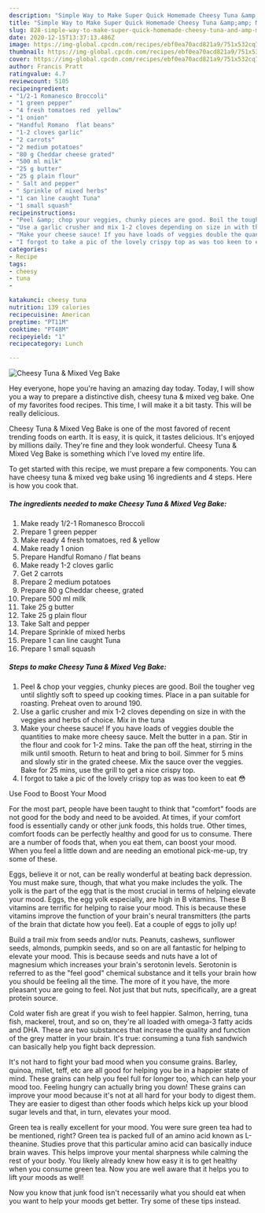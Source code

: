 ```yaml
---
description: "Simple Way to Make Super Quick Homemade Cheesy Tuna &amp;amp; Mixed Veg Bake"
title: "Simple Way to Make Super Quick Homemade Cheesy Tuna &amp;amp; Mixed Veg Bake"
slug: 828-simple-way-to-make-super-quick-homemade-cheesy-tuna-and-amp-mixed-veg-bake
date: 2020-12-15T13:37:13.486Z
image: https://img-global.cpcdn.com/recipes/ebf0ea70acd821a9/751x532cq70/cheesy-tuna-mixed-veg-bake-recipe-main-photo.jpg
thumbnail: https://img-global.cpcdn.com/recipes/ebf0ea70acd821a9/751x532cq70/cheesy-tuna-mixed-veg-bake-recipe-main-photo.jpg
cover: https://img-global.cpcdn.com/recipes/ebf0ea70acd821a9/751x532cq70/cheesy-tuna-mixed-veg-bake-recipe-main-photo.jpg
author: Francis Pratt
ratingvalue: 4.7
reviewcount: 5105
recipeingredient:
- "1/2-1 Romanesco Broccoli"
- "1 green pepper"
- "4 fresh tomatoes red  yellow"
- "1 onion"
- "Handful Romano  flat beans"
- "1-2 cloves garlic"
- "2 carrots"
- "2 medium potatoes"
- "80 g Cheddar cheese grated"
- "500 ml milk"
- "25 g butter"
- "25 g plain flour"
- " Salt and pepper"
- " Sprinkle of mixed herbs"
- "1 can line caught Tuna"
- "1 small squash"
recipeinstructions:
- "Peel &amp; chop your veggies, chunky pieces are good. Boil the tougher veg until slightly soft to speed up cooking times. Place in a pan suitable for roasting. Preheat oven to around 190."
- "Use a garlic crusher and mix 1-2 cloves depending on size in with the veggies and herbs of choice. Mix in the tuna"
- "Make your cheese sauce! If you have loads of veggies double the quantities to make more cheesy sauce. Melt the butter in a pan. Stir in the flour and cook for 1-2 mins. Take the pan off the heat, stirring in the milk until smooth. Return to heat and bring to boil. Simmer for 5 mins and slowly stir in the grated cheese. Mix the sauce over the veggies. Bake for 25 mins, use the grill to get a nice crispy top."
- "I forgot to take a pic of the lovely crispy top as was too keen to eat 😳"
categories:
- Recipe
tags:
- cheesy
- tuna
- 

katakunci: cheesy tuna  
nutrition: 139 calories
recipecuisine: American
preptime: "PT11M"
cooktime: "PT48M"
recipeyield: "1"
recipecategory: Lunch

---
```



![Cheesy Tuna &amp; Mixed Veg Bake](https://img-global.cpcdn.com/recipes/ebf0ea70acd821a9/751x532cq70/cheesy-tuna-mixed-veg-bake-recipe-main-photo.jpg)

Hey everyone, hope you're having an amazing day today. Today, I will show you a way to prepare a distinctive dish, cheesy tuna &amp; mixed veg bake. One of my favorites food recipes. This time, I will make it a bit tasty. This will be really delicious.



Cheesy Tuna &amp; Mixed Veg Bake is one of the most favored of recent trending foods on earth. It is easy, it is quick, it tastes delicious. It's enjoyed by millions daily. They're fine and they look wonderful. Cheesy Tuna &amp; Mixed Veg Bake is something which I've loved my entire life.


To get started with this recipe, we must prepare a few components. You can have cheesy tuna &amp; mixed veg bake using 16 ingredients and 4 steps. Here is how you cook that.

<!--inarticleads1-->

##### The ingredients needed to make Cheesy Tuna &amp; Mixed Veg Bake:

1. Make ready 1/2-1 Romanesco Broccoli
1. Prepare 1 green pepper
1. Make ready 4 fresh tomatoes, red &amp; yellow
1. Make ready 1 onion
1. Prepare Handful Romano / flat beans
1. Make ready 1-2 cloves garlic
1. Get 2 carrots
1. Prepare 2 medium potatoes
1. Prepare 80 g Cheddar cheese, grated
1. Prepare 500 ml milk
1. Take 25 g butter
1. Take 25 g plain flour
1. Take  Salt and pepper
1. Prepare  Sprinkle of mixed herbs
1. Prepare 1 can line caught Tuna
1. Prepare 1 small squash




<!--inarticleads2-->

##### Steps to make Cheesy Tuna &amp; Mixed Veg Bake:

1. Peel &amp; chop your veggies, chunky pieces are good. Boil the tougher veg until slightly soft to speed up cooking times. Place in a pan suitable for roasting. Preheat oven to around 190.
1. Use a garlic crusher and mix 1-2 cloves depending on size in with the veggies and herbs of choice. Mix in the tuna
1. Make your cheese sauce! If you have loads of veggies double the quantities to make more cheesy sauce. Melt the butter in a pan. Stir in the flour and cook for 1-2 mins. Take the pan off the heat, stirring in the milk until smooth. Return to heat and bring to boil. Simmer for 5 mins and slowly stir in the grated cheese. Mix the sauce over the veggies. Bake for 25 mins, use the grill to get a nice crispy top.
1. I forgot to take a pic of the lovely crispy top as was too keen to eat 😳




Use Food to Boost Your Mood


For the most part, people have been taught to think that "comfort" foods are not good for the body and need to be avoided. At times, if your comfort food is essentially candy or other junk foods, this holds true. Other times, comfort foods can be perfectly healthy and good for us to consume. There are a number of foods that, when you eat them, can boost your mood. When you feel a little down and are needing an emotional pick-me-up, try some of these.

Eggs, believe it or not, can be really wonderful at beating back depression. You must make sure, though, that what you make includes the yolk. The yolk is the part of the egg that is the most crucial in terms of helping elevate your mood. Eggs, the egg yolk especially, are high in B vitamins. These B vitamins are terrific for helping to raise your mood. This is because these vitamins improve the function of your brain's neural transmitters (the parts of the brain that dictate how you feel). Eat a couple of eggs to jolly up!

Build a trail mix from seeds and/or nuts. Peanuts, cashews, sunflower seeds, almonds, pumpkin seeds, and so on are all fantastic for helping to elevate your mood. This is because seeds and nuts have a lot of magnesium which increases your brain's serotonin levels. Serotonin is referred to as the "feel good" chemical substance and it tells your brain how you should be feeling all the time. The more of it you have, the more pleasant you are going to feel. Not just that but nuts, specifically, are a great protein source.

Cold water fish are great if you wish to feel happier. Salmon, herring, tuna fish, mackerel, trout, and so on, they're all loaded with omega-3 fatty acids and DHA. These are two substances that increase the quality and function of the grey matter in your brain. It's true: consuming a tuna fish sandwich can basically help you fight back depression. 

It's not hard to fight your bad mood when you consume grains. Barley, quinoa, millet, teff, etc are all good for helping you be in a happier state of mind. These grains can help you feel full for longer too, which can help your mood too. Feeling hungry can actually bring you down! These grains can improve your mood because it's not at all hard for your body to digest them. They are easier to digest than other foods which helps kick up your blood sugar levels and that, in turn, elevates your mood.

Green tea is really excellent for your mood. You were sure green tea had to be mentioned, right? Green tea is packed full of an amino acid known as L-theanine. Studies prove that this particular amino acid can basically induce brain waves. This helps improve your mental sharpness while calming the rest of your body. You likely already knew how easy it is to get healthy when you consume green tea. Now you are well aware that it helps you to lift your moods as well!

Now you know that junk food isn't necessarily what you should eat when you want to help your moods get better. Try  some  of  these  tips  instead.

